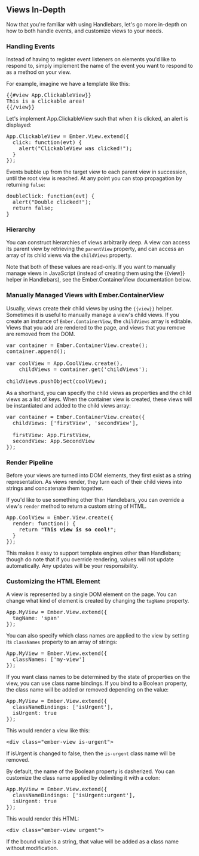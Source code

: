 ## Views In-Depth

Now that you're familiar with using Handlebars, let's go more in-depth on
how to both handle events, and customize views to your needs.

### Handling Events

Instead of having to register event listeners on elements you'd like to
respond to, simply implement the name of the event you want to respond to
as a method on your view.

For example, imagine we have a template like this:

<pre class="brush: xml;">
{{#view App.ClickableView}}
This is a clickable area!
{{/view}}
</pre>

Let's implement App.ClickableView such that when it is
clicked, an alert is displayed:

<pre class="brush: js;">
App.ClickableView = Ember.View.extend({
  click: function(evt) {
    alert("ClickableView was clicked!");
  }
});
</pre>

Events bubble up from the target view to each parent view in
succession, until the root view is reached. At any point you can stop propagation by returning `false`:

<pre class="brush: js; highlight: 3;">
doubleClick: function(evt) {
  alert("Double clicked!");
  return false;
}
</pre>

### Hierarchy

You can construct hierarchies of views arbitrarily deep. A view can access its parent view by retrieving
the `parentView` property, and can access an array of its child views via the `childViews` property.

Note that both of these values are read-only. If you want to manually manage views in JavaScript (instead of creating them
using the {{view}} helper in Handlebars), see the Ember.ContainerView documentation below.

### Manually Managed Views with Ember.ContainerView

Usually, views create their child views by using the `{{view}}` helper. Sometimes it is useful to manually manage a view's
child views. If you create an instance of `Ember.ContainerView`, the `childViews` array is editable. Views that you add
are rendered to the page, and views that you remove are removed from the DOM.

<pre class="brush: js;">
var container = Ember.ContainerView.create();
container.append();

var coolView = App.CoolView.create(),
    childViews = container.get('childViews');

childViews.pushObject(coolView);
</pre>

As a shorthand, you can specify the child views as properties and the child views as a list of keys. When the
container view is created, these views will be instantiated and added to the child views array:

<pre class="brush: js;">
var container = Ember.ContainerView.create({
  childViews: ['firstView', 'secondView'],
  
  firstView: App.FirstView,
  secondView: App.SecondView
});
</pre>

### Render Pipeline

Before your views are turned into DOM elements, they first exist as a string representation. As views render, they turn
each of their child views into strings and concatenate them together.

If you'd like to use something other than Handlebars, you can override a view's `render` method to return a custom
string of HTML.

<pre class="brush: js;">
App.CoolView = Ember.View.create({
  render: function() {
    return "<b>This view is so cool!</b>";
  }
});
</pre>

This makes it easy to support template engines other than Handlebars; though do note that if you override rendering,
values will not update automatically. Any updates will be your responsibility.

### Customizing the HTML Element

A view is represented by a single DOM element on the page. You can change what kind of element is created by
changing the `tagName` property.

<pre class="brush: js;">
App.MyView = Ember.View.extend({
  tagName: 'span'
});
</pre>

You can also specify which class names are applied to the view by setting its `classNames` property to an array of strings:

<pre class="brush: js;">
App.MyView = Ember.View.extend({
  classNames: ['my-view']
});
</pre>

If you want class names to be determined by the state of properties on the view, you can use class name bindings. If you bind to
a Boolean property, the class name will be added or removed depending on the value:

<pre class="brush: js;">
App.MyView = Ember.View.extend({
  classNameBindings: ['isUrgent'],
  isUrgent: true
});
</pre>

This would render a view like this:

<pre class="brush: xml;">
&lt;div class="ember-view is-urgent">
</pre>

If isUrgent is changed to false, then the `is-urgent` class name will be removed.

By default, the name of the Boolean property is dasherized. You can customize the class name
applied by delimiting it with a colon:

<pre class="brush: js;">
App.MyView = Ember.View.extend({
  classNameBindings: ['isUrgent:urgent'],
  isUrgent: true
});
</pre>

This would render this HTML:

<pre class="brush: xml;">
&lt;div class="ember-view urgent">
</pre>

If the bound value is a string, that value will be added as a class name without
modification.

